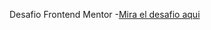 Desafio Frontend Mentor
-[Mira el desafio aqui](https://www.frontendmentor.io/challenges/ecommerce-product-page-UPsZ9MJp6/hub/ecommerce-product-page-Kns-91UEGL)